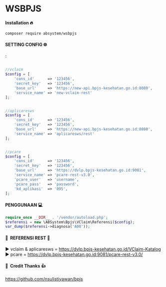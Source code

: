 # WSBPJS

#### Installation :fire:

`composer require absystem/wsbpjs`

#### SETTING CONFIG :globe_with_meridians:
:

```php
 
//vclaim
$config = [
	'cons_id'      => '123456',
	'secret_key'   => '123456',
	'base_url'     => 'https://new-api.bpjs-kesehatan.go.id:8080',
	'service_name' => 'new-vclaim-rest'
];


//aplicaresws
$config = [
	'cons_id'      => '123456',
	'secret_key'   => '123456',
	'base_url'     => 'https://new-api.bpjs-kesehatan.go.id:8080',
	'service_name' => 'aplicaresws/rest'
];


//pcare
$config = [
	'cons_id'      => '123456',
	'secret_key'   => '123456',
	'base_url'     => 'https://dvlp.bpjs-kesehatan.go.id:9081',
	'service_name' => 'pcare-rest-v3.0',
	'pcare_user'   => 'username',
	'pcare_pass'   => 'password',
	'kd_aplikasi'  => '095',
];
```

#### PENGGUNAAN :computer:
```php
require_once __DIR__ . '/vendor/autoload.php';
$referensi = new \ABSystem\Bpjs\VClaim\Referensi($config);
var_dump($referensi->diagnosa('A00'));

```

#### :link:&nbsp;&nbsp;REFERENSI REST :blue_book:
:arrow_forward:  vclaim & aplicaresws = https://dvlp.bpjs-kesehatan.go.id/VClaim-Katalog
<br/>
:arrow_forward:  pcare = https://dvlp.bpjs-kesehatan.go.id:9081/pcare-rest-v3.0/


#### :link:&nbsp;&nbsp;Credit Thanks :thumbsup:

https://github.com/nsulistiyawan/bpjs